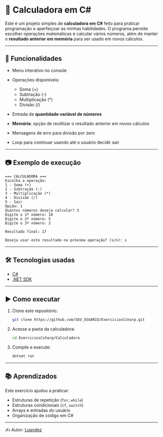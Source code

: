 # 🧮 Calculadora em C\#

Este é um projeto simples de **calculadora em C#** feito para praticar programação e aperfeiçoar as minhas habilidades.
O programa permite escolher operações matemáticas e calcular vários números, além de manter o **resultado anterior em memória** para ser usado em novos cálculos.

---

## 🚀 Funcionalidades

* Menu interativo no console
* Operações disponíveis:

  * Soma (+)
  * Subtração (-)
  * Multiplicação (\*)
  * Divisão (/)
* Entrada de **quantidade variável de números**
* **Memória**: opção de reutilizar o resultado anterior em novos cálculos
* Mensagens de erro para divisão por zero
* Loop para continuar usando até o usuário decidir sair

---

## 📷 Exemplo de execução

```
=== CALCULADORA ===
Escolha a operação:
1 - Soma (+)
2 - Subtração (-)
3 - Multiplicação (*)
4 - Divisão (/)
5 - Sair
Opção: 1
Quantos números deseja calcular? 3
Digite o 1º número: 10
Digite o 2º número: 5
Digite o 3º número: 2

Resultado final: 17

Deseja usar este resultado na próxima operação? (s/n): s
```

---

## 🛠️ Tecnologias usadas

* [C#](https://learn.microsoft.com/pt-br/dotnet/csharp/)
* [.NET SDK](https://dotnet.microsoft.com/)

---

## ▶️ Como executar

1. Clone este repositório:

   ```bash
   git clone https://github.com/SEU_USUARIO/ExerciciosCsharp.git
   ```
2. Acesse a pasta da calculadora:

   ```bash
   cd ExerciciosCsharp/Calculadora
   ```
3. Compile e execute:

   ```bash
   dotnet run
   ```

---

## 📚 Aprendizados

Este exercício ajudou a praticar:

* Estruturas de repetição (`for`, `while`)
* Estruturas condicionais (`if`, `switch`)
* Arrays e entradas do usuário
* Organização de código em C#

---

✍️ Autor: [Luandez](https://github.com/Luandez)
